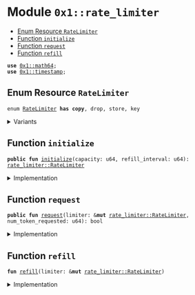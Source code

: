 
<a id="0x1_rate_limiter"></a>

# Module `0x1::rate_limiter`



-  [Enum Resource `RateLimiter`](#0x1_rate_limiter_RateLimiter)
-  [Function `initialize`](#0x1_rate_limiter_initialize)
-  [Function `request`](#0x1_rate_limiter_request)
-  [Function `refill`](#0x1_rate_limiter_refill)


<pre><code><b>use</b> <a href="../../aptos-stdlib/doc/math64.md#0x1_math64">0x1::math64</a>;
<b>use</b> <a href="timestamp.md#0x1_timestamp">0x1::timestamp</a>;
</code></pre>



<a id="0x1_rate_limiter_RateLimiter"></a>

## Enum Resource `RateLimiter`



<pre><code>enum <a href="rate_limiter.md#0x1_rate_limiter_RateLimiter">RateLimiter</a> <b>has</b> <b>copy</b>, drop, store, key
</code></pre>



<details>
<summary>Variants</summary>


<details>
<summary>TokenBucket</summary>


<details>
<summary>Fields</summary>


<dl>
<dt>
<code>capacity: u64</code>
</dt>
<dd>

</dd>
<dt>
<code>current_amount: u64</code>
</dt>
<dd>

</dd>
<dt>
<code>refill_interval: u64</code>
</dt>
<dd>

</dd>
<dt>
<code>last_refill_timestamp: u64</code>
</dt>
<dd>

</dd>
<dt>
<code>fractional_accumulated: u64</code>
</dt>
<dd>

</dd>
</dl>


</details>

</details>

</details>

<a id="0x1_rate_limiter_initialize"></a>

## Function `initialize`



<pre><code><b>public</b> <b>fun</b> <a href="rate_limiter.md#0x1_rate_limiter_initialize">initialize</a>(capacity: u64, refill_interval: u64): <a href="rate_limiter.md#0x1_rate_limiter_RateLimiter">rate_limiter::RateLimiter</a>
</code></pre>



<details>
<summary>Implementation</summary>


<pre><code><b>public</b> <b>fun</b> <a href="rate_limiter.md#0x1_rate_limiter_initialize">initialize</a>(capacity: u64, refill_interval: u64): <a href="rate_limiter.md#0x1_rate_limiter_RateLimiter">RateLimiter</a> {
    RateLimiter::TokenBucket {
        capacity,
        current_amount: capacity, // Start <b>with</b> a full bucket (full capacity of transactions allowed)
        refill_interval,
        last_refill_timestamp: <a href="timestamp.md#0x1_timestamp_now_seconds">timestamp::now_seconds</a>(),
        fractional_accumulated: 0, // Start <b>with</b> no fractional accumulated
    }
}
</code></pre>



</details>

<a id="0x1_rate_limiter_request"></a>

## Function `request`



<pre><code><b>public</b> <b>fun</b> <a href="rate_limiter.md#0x1_rate_limiter_request">request</a>(limiter: &<b>mut</b> <a href="rate_limiter.md#0x1_rate_limiter_RateLimiter">rate_limiter::RateLimiter</a>, num_token_requested: u64): bool
</code></pre>



<details>
<summary>Implementation</summary>


<pre><code><b>public</b> <b>fun</b> <a href="rate_limiter.md#0x1_rate_limiter_request">request</a>(limiter: &<b>mut</b> <a href="rate_limiter.md#0x1_rate_limiter_RateLimiter">RateLimiter</a>, num_token_requested: u64): bool {
    <a href="rate_limiter.md#0x1_rate_limiter_refill">refill</a>(limiter);
    <b>if</b> (limiter.current_amount &gt;= num_token_requested) {
        limiter.current_amount = limiter.current_amount - num_token_requested;
        <b>true</b>
    } <b>else</b> {
        <b>false</b>
    }
}
</code></pre>



</details>

<a id="0x1_rate_limiter_refill"></a>

## Function `refill`



<pre><code><b>fun</b> <a href="rate_limiter.md#0x1_rate_limiter_refill">refill</a>(limiter: &<b>mut</b> <a href="rate_limiter.md#0x1_rate_limiter_RateLimiter">rate_limiter::RateLimiter</a>)
</code></pre>



<details>
<summary>Implementation</summary>


<pre><code><b>fun</b> <a href="rate_limiter.md#0x1_rate_limiter_refill">refill</a>(limiter: &<b>mut</b> <a href="rate_limiter.md#0x1_rate_limiter_RateLimiter">RateLimiter</a>) {
    <b>let</b> current_time = <a href="timestamp.md#0x1_timestamp_now_seconds">timestamp::now_seconds</a>();
    <b>let</b> time_passed = current_time - limiter.last_refill_timestamp;
    // Calculate the full tokens that can be added
    <b>let</b> accumulated_amount = time_passed * limiter.capacity + limiter.fractional_accumulated;
    <b>let</b> new_tokens = accumulated_amount / limiter.refill_interval;
    limiter.current_amount = <a href="../../aptos-stdlib/doc/math64.md#0x1_math64_min">math64::min</a>(limiter.current_amount + new_tokens, limiter.capacity);
    limiter.last_refill_timestamp = current_time;

    // Update the fractional amount accumulated for the next refill cycle
    limiter.fractional_accumulated = accumulated_amount % limiter.refill_interval;
}
</code></pre>



</details>


[move-book]: https://aptos.dev/move/book/SUMMARY
